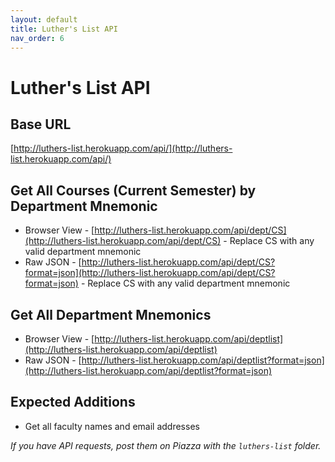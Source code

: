 ```yaml
---
layout: default
title: Luther's List API
nav_order: 6
---
```


# Luther's List API

## Base URL

[http://luthers-list.herokuapp.com/api/](http://luthers-list.herokuapp.com/api/)

## Get All Courses (Current Semester) by Department Mnemonic

* Browser View - [http://luthers-list.herokuapp.com/api/dept/CS](http://luthers-list.herokuapp.com/api/dept/CS) - Replace CS with any valid department mnemonic
* Raw JSON - [http://luthers-list.herokuapp.com/api/dept/CS?format=json](http://luthers-list.herokuapp.com/api/dept/CS?format=json) - Replace CS with any valid department mnemonic

## Get All Department Mnemonics

* Browser View - [http://luthers-list.herokuapp.com/api/deptlist](http://luthers-list.herokuapp.com/api/deptlist) 
* Raw JSON - [http://luthers-list.herokuapp.com/api/deptlist?format=json](http://luthers-list.herokuapp.com/api/deptlist?format=json) 

## Expected Additions

* Get all faculty names and email addresses

_If you have API requests, post them on Piazza with the `luthers-list` folder._